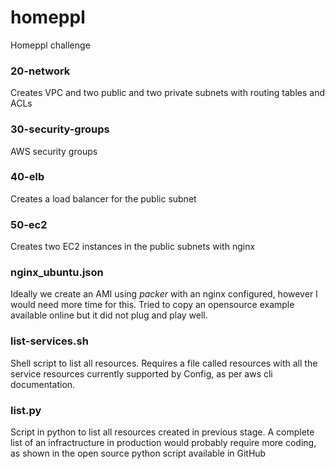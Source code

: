 # homeppl
Homeppl challenge

### 20-network
Creates VPC and two public and two private subnets with routing tables and ACLs

### 30-security-groups
AWS security groups

### 40-elb
Creates a load balancer for the public subnet

### 50-ec2
Creates two EC2 instances in the public subnets with nginx

### nginx_ubuntu.json
Ideally we create an AMI using *packer* with an nginx configured, however I would need more time for this. Tried to copy an opensource example available online but it did not plug and play well.

### list-services.sh
Shell script to list all resources. Requires a file called resources with all the service resources currently supported by Config, as per aws cli documentation.

### list.py
Script in python to list all resources created in previous stage. A complete list of an infractructure in production would probably require more coding, as shown in the open source python script available in GitHub 
